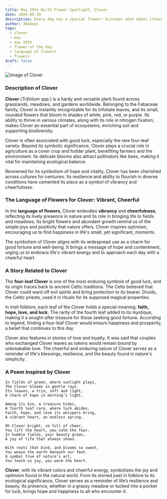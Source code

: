 ```yaml
---
title: May 29th Birth Flower Spotlight, Clover
date: 2024-05-29
description: Every day has a special flower! Discover what makes Clover unique as today’s birth flower and its symbolic meaning.
author: 365days
tags:
  - clover
  - may
  - may 29th
  - flower of the day
  - language of flowers
  - flowers
draft: false
---
```


![Image of Clover](https://cdn.pixabay.com/photo/2018/09/03/09/02/clover-3650704_640.jpg#center)


### Description of Clover

**Clover** (_Trifolium spp._) is a hardy and versatile plant found across grasslands, meadows, and gardens worldwide. Belonging to the Fabaceae family, Clover is instantly recognizable for its trifoliate leaves, and its small, rounded flowers that bloom in shades of white, pink, red, or purple. Its ability to thrive in various climates, along with its role in nitrogen fixation, makes Clover an essential part of ecosystems, enriching soil and supporting biodiversity.

Clover is often associated with good luck, especially the rare four-leaf variety. Beyond its symbolic significance, Clover plays a crucial role in agriculture as a cover crop and fodder plant, benefiting farmers and the environment. Its delicate blooms also attract pollinators like bees, making it vital for maintaining ecological balance.

Renowned for its symbolism of hope and vitality, Clover has been cherished across cultures for centuries. Its resilience and ability to flourish in diverse conditions have cemented its place as a symbol of vibrancy and cheerfulness.

### The Language of Flowers for Clover: Vibrant, Cheerful

In the **language of flowers**, Clover embodies **vibrancy** and **cheerfulness**, reflecting its lively presence in nature and its role in bringing life to fields and meadows. Its bright flowers and abundant growth remind us of the simple joys and positivity that nature offers. Clover inspires optimism, encouraging us to find happiness in life's small, yet significant, moments.

The symbolism of Clover aligns with its widespread use as a charm for good fortune and well-being. It brings a message of hope and contentment, urging us to embrace life's vibrant energy and to approach each day with a cheerful heart.

### A Story Related to Clover

The **four-leaf Clover** is one of the most enduring symbols of good luck, and its origin traces back to ancient Celtic traditions. The Celts believed that Clover could ward off evil spirits and bring protection to its bearer. Druids, the Celtic priests, used it in rituals for its supposed magical properties.

In Irish folklore, each leaf of the Clover holds a special meaning: **faith, hope, love, and luck.** The rarity of the fourth leaf added to its mystique, making it a sought-after treasure for those seeking good fortune. According to legend, finding a four-leaf Clover would ensure happiness and prosperity, a belief that continues to this day.

Clover also features in stories of love and loyalty. It was said that couples who exchanged Clover leaves as tokens would remain bound by unbreakable love. The cheerful and enduring nature of Clover serves as a reminder of life's blessings, resilience, and the beauty found in nature's simplicity.

### A Poem Inspired by Clover

```
In fields of green, where sunlight plays,  
The Clover blooms in gentle rays.  
Its leaves, a trio, soft and light,  
A charm of hope in morning’s light.  

Among its kin, a treasure hides,  
A fourth leaf rare, where luck abides.  
Faith, hope, and love its whispers bring,  
A vibrant heart, an endless spring.  

Oh Clover bright, so full of cheer,  
You lift the heart, you calm the fear.  
In humble fields, your beauty grows,  
A joy of life that always shows.  

With roots that bind, and blooms so sweet,  
You weave the earth beneath our feet.  
A symbol true of nature’s art,  
You teach us joy, you warm the heart.  
```

**Clover**, with its vibrant colors and cheerful energy, symbolizes the joy and optimism found in the natural world. From its storied past in folklore to its ecological significance, Clover serves as a reminder of life’s resilience and beauty. Its presence, whether in a grassy meadow or tucked into a pocket for luck, brings hope and happiness to all who encounter it.